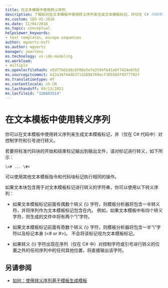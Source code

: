 ```yaml
---
title: 在文本模板中使用转义序列
description: 了解如何在文本模板中使用转义序列来生成文本模板标记，并仅在 C# 代码中对控制字符和引号进行转义。
ms.custom: SEO-VS-2020
ms.date: 11/04/2016
ms.topic: conceptual
helpviewer_keywords:
- text templates, escape sequences
author: mgoertz-msft
ms.author: mgoertz
manager: jmartens
ms.technology: vs-ide-modeling
ms.workload:
- multiple
ms.openlocfilehash: e5d77665ddc8f08a5efe2594fb41a8f7424e67b2
ms.sourcegitcommit: b12a38744db371d2894769ecf305585f9577792f
ms.translationtype: HT
ms.contentlocale: zh-CN
ms.lasthandoff: 09/13/2021
ms.locfileid: "126665514"
---
```

# <a name="use-escape-sequences-in-text-templates"></a>在文本模板中使用转义序列

你可以在文本模板中使用转义序列来生成文本模板标记，并（仅在 C# 代码中）对控制字符和引号进行转义。

若要将标准代码块的开始和结束标记输出到输出文件，请对标记进行转义，如下所示：

```
\<# ... \#>
```

可以使用其他文本模板指令和代码块标记执行相同的操作。

如果文本块包含用于对文本模板标记进行转义的字符串，你可以使用以下转义序列：

- 如果文本模板标记前面有偶数个转义 (\\) 字符，则模板分析器将包含一半转义符，并将序列作为文本模板标记包含在内。 例如，如果文本模板中有四个转义字符，则生成的文件中将有两个“\\”字符。

- 如果文本模板标记前面有奇数个转义 (\\) 字符，则模板分析器将包含一半“\\”字符以及标记本身 (\<# or #>)。 不会将该标记视为文本模板标记。

- 如果转义 (\\) 字符出现在序列（仅在 C# 中）对控制字符或引号进行转义的位置之外的任何序列中的任何其他位置，将直接输出该字符。

## <a name="see-also"></a>另请参阅

- [如何：使用转义序列基于模板生成模板](../modeling/how-to-generate-templates-from-templates-by-using-escape-sequences.md)
